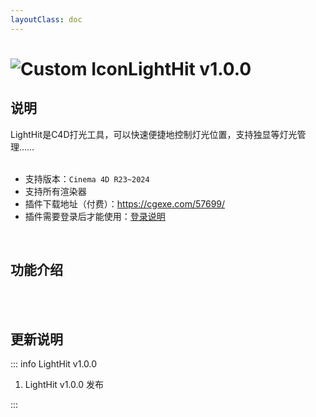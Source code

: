 ```yaml
---
layoutClass: doc
---
```


<script setup>
import MNavLinks from '../components/MNavLinks.vue'

import { NAV_DATA } from '../LightHit-data'
</script>

# <span class="h1-icon"><img src="/img/LightHit.webp" alt="Custom Icon"></span>LightHit v1.0.0

## 说明
LightHit是C4D打光工具，可以快速便捷地控制灯光位置，支持独显等灯光管理……
<br />
<br />
- 支持版本：`Cinema 4D R23~2024`
- 支持所有渲染器
- 插件下载地址（付费）：https://cgexe.com/57699/
- 插件需要登录后才能使用：[登录说明](01-lighthit-license)


<br />

## 功能介绍
<MNavLinks v-for="{title, items} in NAV_DATA" :title="title" :items="items"/>


<br />

<!-- ## 视频教程
<br />

<div style="position: relative; padding: 30% 45%;">
<iframe style="position: absolute; width: 100%; height: 100%; left: 0; top: 0;" src="//player.bilibili.com/player.html?isOutside=true&aid=1255854226&bvid=BV1bJ4m1u7JX&cid=1587107811&p=1&autoplay=0"  scrolling="no" border="0" frameborder="no" framespacing="0" allowfullscreen="true"></iframe>
</div>


<br /> -->

<br />

## 更新说明

::: info LightHit v1.0.0<Badge type="danger" text="发布" />
1. LightHit v1.0.0 发布

:::



<br />
<br />

